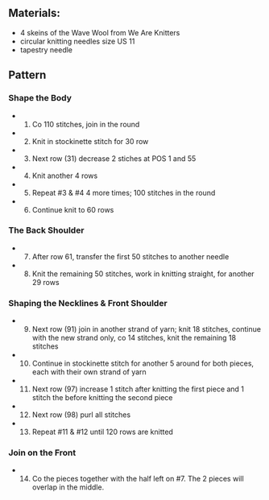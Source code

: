 ## Materials:
- 4 skeins of the Wave Wool from We Are Knitters
- circular knitting needles size US 11
- tapestry needle

## Pattern

### Shape the Body
- 1. Co 110 stitches, join in the round
- 2. Knit in stockinette stitch for 30 row
- 3. Next row (31) decrease 2 stiches at POS 1 and 55
- 4. Knit another 4 rows
- 5. Repeat #3 & #4 4 more times; 100 stitches in the round
- 6. Continue knit to 60 rows

### The Back Shoulder
- 7. After row 61, transfer the first 50 stitches to another needle
- 8. Knit the remaining 50 stitches, work in knitting straight, for another 29 rows

### Shaping the Necklines & Front Shoulder
- 9. Next row (91) join in another strand of yarn; knit 18 stitches, continue with the new strand only, co 14 stitches, knit the remaining 18 stitches
- 10. Continue in stockinette stitch for another 5 around for both pieces, each with their own strand of yarn
- 11. Next row (97) increase 1 stitch after knitting the first piece and 1 stitch the before knitting the second piece
- 12. Next row (98) purl all stitches
- 13. Repeat #11 & #12 until 120 rows are knitted

### Join on the Front
- 14. Co the pieces together with the half left on #7. The 2 pieces will overlap in the middle.
